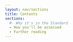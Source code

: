 ```yaml
---
layout: nav/sections
title: Contents
sections:
  #- Why it's in the Standard
  - How you'll be assessed
  - Further reading
---
```

